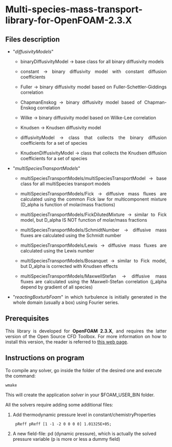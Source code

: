 # Multi-species-mass-transport-library-for-OpenFOAM-2.3.X

## Files description

<ul>

<li><p align="justify">"<em>diffusivityModels</em>"</p></li>
    <ul>
        <li><p align="justify">binaryDiffusivityModel -> base class for all binary diffusivity models</p></li>
        <li><p align="justify">constant -> binary diffusivity model with constant diffusion coefficients</p></li>
        <li><p align="justify">Fuller -> binary diffusivity model based on Fuller-Schettler-Giddings correlation</p></li>
        <li><p align="justify">ChapmanEnskog -> binary diffusivity model based of Chapman-Enskog correlation</p></li>
        <li><p align="justify">Wilke -> binary diffusivity model based on Wilke-Lee correlation</p></li>
        <li><p align="justify">Knudsen -> Knudsen diffusivity model</p></li>
        <li><p align="justify">diffusivityModel -> class that collects the binary diffusion coefficients for a set of species</p></li>
        <li><p align="justify">KnudsenDiffusivityModel -> class that collects the Knudsen diffusion coefficients for a set of species</p></li>
    </ul>
    
<li><p align="justify">"<em>multiSpeciesTransportModels</em>"</p></li>
    <ul>
        <li><p align="justify">multiSpeciesTransportModels/multiSpeciesTransportModel -> base class for all multiSpecies transport models</p></li>
        <li><p align="justify">multiSpeciesTransportModels/Fick -> diffusive mass fluxes are calculated using the common Fick law for multicomponent mixture (D_alpha is function of molar/mass fractions)</p></li>
        <li><p align="justify">multiSpeciesTransportModels/FickDilutedMixture -> similar to Fick model, but D_alpha IS NOT function of molar/mass fractions </p></li>
        <li><p align="justify">multiSpeciesTransportModels/SchmidtNumber -> diffusive mass fluxes are calculated using the Schmidt number</p></li>
        <li><p align="justify">multiSpeciesTransportModels/Lewis -> diffusive mass fluxes are calculated using the Lewis number</p></li>
        <li><p align="justify">multiSpeciesTransportModels/Bosanquet -> similar to Fick model, but D_alpha is corrected with Knudsen effects</p></li>
        <li><p align="justify">multiSpeciesTransportModels/MaxwellStefan -> diffusive mass fluxes are calculated using the Maxwell-Stefan correlation (j_alpha depend by gradient of all species)</p></li>
    </ul>


<li><p align="justify">"<em>reactingBoxturbFoam</em>" in which turbulence is initially generated in the whole domain (usually a box) using Fourier series.</p></li>

</ul>


## Prerequisites

<p align="justify">This library is developed for <strong>OpenFOAM 2.3.X</strong>, and requires the latter version of the Open Source CFD Toolbox. For more information on how to install this version, the reader is referred to <a href="https://sites.google.com/site/foamguides/installation/installing-openfoam-2-3-x">this web page</a>.</p>

## Instructions on program

To compile any solver, go inside the folder of the desired one and execute the command:

    wmake

This will create the application <em>solver</em> in your $FOAM_USER_BIN folder.

All the solvers require adding some additional files:

1. Add thermodynamic pressure level in constant/chemistryProperties
            
        pReff pReff [1 -1 -2 0 0 0 0] 1.01325E+05;

2. A new field-file: pd (dynamic pressure), which is actually the solved pressure variable (p is more or less a dummy field)

